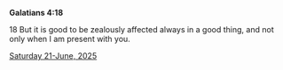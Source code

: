 **Galatians 4:18**

18 But it is good to be zealously affected always in a good thing, and not only when I am present with you.

[Saturday 21-June, 2025](https://getbible.net/kjv/Galatians/4/18)
